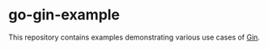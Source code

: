 # go-gin-example
This repository contains examples demonstrating various use cases of [Gin](https://github.com/gin-gonic/gin).
